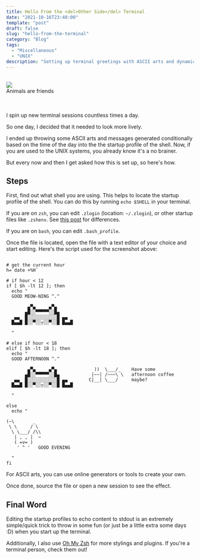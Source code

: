 ```yaml
---
title: Hello From the <del>Other Side</del> Terminal 
date: "2021-10-16T23:40:00"
template: "post"
draft: false
slug: "hello-from-the-terminal"
category: "Blog"
tags:
  - "Miscellaneous"
  - "UNIX"
description: "Setting up terminal greetings with ASCII arts and dynamic messages... for fun"
---
```


<br>

<div style='width:500px'>
<img src='/media/terminal-login.png'>
<figcaption>Animals are friends</figcaption>
</div>
<br>

<br>

I spin up new terminal sessions countless times a day. 

So one day, I decided that it needed to look more lively. 

I ended up throwing some ASCII arts and messages generated conditionally based on the time of the day into the the startup profile of the shell. Now, if you are used to the UNIX systems, you already know it's a no brainer. 

But every now and then I get asked how this is set up, so here's how. 


## Steps

First, find out what shell you are using. This helps to locate the startup profile of the shell. You can do this by running `echo $SHELL` in your terminal. 

If you are on `zsh`, you can edit `.zlogin` (location: `~/.zlogin`), or other startup files like `.zshenv`. See [this post](https://unix.stackexchange.com/a/71258) for differences. 

If you are on `bash`, you can edit `.bash_profile`. 

Once the file is located, open the file with a text editor of your choice and start editing. Here's the script used for the screenshot above:

```shell

# get the current hour
h=`date +%H`

# if hour < 12
if [ $h -lt 12 ]; then
  echo "
  GOOD MEOW-NING ^.^

        ▄▀▄     ▄▀▄
       ▄█░░▀▀▀▀▀░░█▄
   ▄▄  █░░░░░░░░░░░█ ▄▄
  █▄▄█ █░░▀░░┬░░▀░░█ █▄▄█

  "

# else if hour < 18
elif [ $h -lt 18 ]; then
  echo "
  GOOD AFTERNOON ^.^

        ▄▀▄     ▄▀▄              ))  \___/_    Have some
       ▄█░░▀▀▀▀▀░░█▄            |~~| /~~~\ \   afternoon coffee
   ▄▄  █░░░░░░░░░░░█ ▄▄        C|__| \___/     maybe?
  █▄▄█ █░░▀░░┬░░▀░░█ █▄▄█

  "

else
  echo "

(~\       _
 \ \     / \
  \ \___/ /\\
   | , , |  ~
   ( =v= )
    ' ^ '   GOOD EVENING

  "
fi
```

For ASCII arts, you can use online generators or tools to create your own. 

Once done, source the file or open a new session to see the effect. 

## Final Word

Editing the startup profiles to echo content to stdout is an extremely simple/quick trick to throw in some fun (or just be a little extra some days :D) when you start up the terminal. 

Additionally, I also use [Oh My Zsh](https://ohmyz.sh/) for more stylings and plugins. If you're a terminal person, check them out!

<br>
